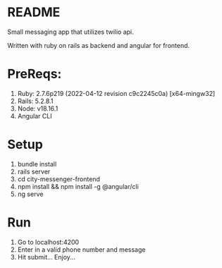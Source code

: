 # README

Small messaging app that utilizes twilio api. 

Written with ruby on rails as backend and angular for frontend.

# PreReqs:
1. Ruby: 2.7.6p219 (2022-04-12 revision c9c2245c0a) [x64-mingw32]
2. Rails: 5.2.8.1
3. Node: v18.16.1
4. Angular CLI 

# Setup 
1. bundle install
2. rails server
3. cd city-messenger-frontend
4. npm install && npm install -g @angular/cli
5. ng serve

# Run
1. Go to localhost:4200
2. Enter in a valid phone number and message
3. Hit submit... Enjoy...